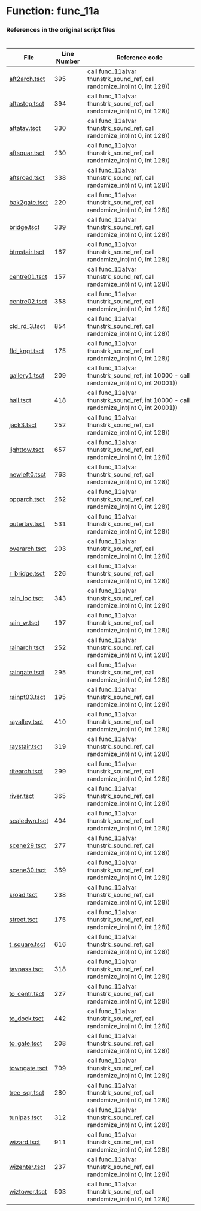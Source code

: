 # Function: func_11a 
### References in the original script files

#

| File | Line Number | Reference code |
| --- | --- | --- |
| [aft2arch.tsct](../../../out/aft2arch.tsct#L395) | 395 | call func_11a(var thunstrk_sound_ref, call randomize_int(int 0, int 128)) |
| [aftastep.tsct](../../../out/aftastep.tsct#L394) | 394 | call func_11a(var thunstrk_sound_ref, call randomize_int(int 0, int 128)) |
| [aftatav.tsct](../../../out/aftatav.tsct#L330) | 330 | call func_11a(var thunstrk_sound_ref, call randomize_int(int 0, int 128)) |
| [aftsquar.tsct](../../../out/aftsquar.tsct#L230) | 230 | call func_11a(var thunstrk_sound_ref, call randomize_int(int 0, int 128)) |
| [aftsroad.tsct](../../../out/aftsroad.tsct#L338) | 338 | call func_11a(var thunstrk_sound_ref, call randomize_int(int 0, int 128)) |
| [bak2gate.tsct](../../../out/bak2gate.tsct#L220) | 220 | call func_11a(var thunstrk_sound_ref, call randomize_int(int 0, int 128)) |
| [bridge.tsct](../../../out/bridge.tsct#L339) | 339 | call func_11a(var thunstrk_sound_ref, call randomize_int(int 0, int 128)) |
| [btmstair.tsct](../../../out/btmstair.tsct#L167) | 167 | call func_11a(var thunstrk_sound_ref, call randomize_int(int 0, int 128)) |
| [centre01.tsct](../../../out/centre01.tsct#L157) | 157 | call func_11a(var thunstrk_sound_ref, call randomize_int(int 0, int 128)) |
| [centre02.tsct](../../../out/centre02.tsct#L358) | 358 | call func_11a(var thunstrk_sound_ref, call randomize_int(int 0, int 128)) |
| [cld_rd_3.tsct](../../../out/cld_rd_3.tsct#L854) | 854 | call func_11a(var thunstrk_sound_ref, call randomize_int(int 0, int 128)) |
| [fld_kngt.tsct](../../../out/fld_kngt.tsct#L175) | 175 | call func_11a(var thunstrk_sound_ref, call randomize_int(int 0, int 128)) |
| [gallery1.tsct](../../../out/gallery1.tsct#L209) | 209 | call func_11a(var thunstrk_sound_ref, int 10000 - call randomize_int(int 0, int 20001)) |
| [hall.tsct](../../../out/hall.tsct#L418) | 418 | call func_11a(var thunstrk_sound_ref, int 10000 - call randomize_int(int 0, int 20001)) |
| [jack3.tsct](../../../out/jack3.tsct#L252) | 252 | call func_11a(var thunstrk_sound_ref, call randomize_int(int 0, int 128)) |
| [lighttow.tsct](../../../out/lighttow.tsct#L657) | 657 | call func_11a(var thunstrk_sound_ref, call randomize_int(int 0, int 128)) |
| [newleft0.tsct](../../../out/newleft0.tsct#L763) | 763 | call func_11a(var thunstrk_sound_ref, call randomize_int(int 0, int 128)) |
| [opparch.tsct](../../../out/opparch.tsct#L262) | 262 | call func_11a(var thunstrk_sound_ref, call randomize_int(int 0, int 128)) |
| [outertav.tsct](../../../out/outertav.tsct#L531) | 531 | call func_11a(var thunstrk_sound_ref, call randomize_int(int 0, int 128)) |
| [overarch.tsct](../../../out/overarch.tsct#L203) | 203 | call func_11a(var thunstrk_sound_ref, call randomize_int(int 0, int 128)) |
| [r_bridge.tsct](../../../out/r_bridge.tsct#L226) | 226 | call func_11a(var thunstrk_sound_ref, call randomize_int(int 0, int 128)) |
| [rain_loc.tsct](../../../out/rain_loc.tsct#L343) | 343 | call func_11a(var thunstrk_sound_ref, call randomize_int(int 0, int 128)) |
| [rain_w.tsct](../../../out/rain_w.tsct#L197) | 197 | call func_11a(var thunstrk_sound_ref, call randomize_int(int 0, int 128)) |
| [rainarch.tsct](../../../out/rainarch.tsct#L252) | 252 | call func_11a(var thunstrk_sound_ref, call randomize_int(int 0, int 128)) |
| [raingate.tsct](../../../out/raingate.tsct#L295) | 295 | call func_11a(var thunstrk_sound_ref, call randomize_int(int 0, int 128)) |
| [rainpt03.tsct](../../../out/rainpt03.tsct#L195) | 195 | call func_11a(var thunstrk_sound_ref, call randomize_int(int 0, int 128)) |
| [rayalley.tsct](../../../out/rayalley.tsct#L410) | 410 | call func_11a(var thunstrk_sound_ref, call randomize_int(int 0, int 128)) |
| [raystair.tsct](../../../out/raystair.tsct#L319) | 319 | call func_11a(var thunstrk_sound_ref, call randomize_int(int 0, int 128)) |
| [ritearch.tsct](../../../out/ritearch.tsct#L299) | 299 | call func_11a(var thunstrk_sound_ref, call randomize_int(int 0, int 128)) |
| [river.tsct](../../../out/river.tsct#L365) | 365 | call func_11a(var thunstrk_sound_ref, call randomize_int(int 0, int 128)) |
| [scaledwn.tsct](../../../out/scaledwn.tsct#L404) | 404 | call func_11a(var thunstrk_sound_ref, call randomize_int(int 0, int 128)) |
| [scene29.tsct](../../../out/scene29.tsct#L277) | 277 | call func_11a(var thunstrk_sound_ref, call randomize_int(int 0, int 128)) |
| [scene30.tsct](../../../out/scene30.tsct#L369) | 369 | call func_11a(var thunstrk_sound_ref, call randomize_int(int 0, int 128)) |
| [sroad.tsct](../../../out/sroad.tsct#L238) | 238 | call func_11a(var thunstrk_sound_ref, call randomize_int(int 0, int 128)) |
| [street.tsct](../../../out/street.tsct#L175) | 175 | call func_11a(var thunstrk_sound_ref, call randomize_int(int 0, int 128)) |
| [t_square.tsct](../../../out/t_square.tsct#L616) | 616 | call func_11a(var thunstrk_sound_ref, call randomize_int(int 0, int 128)) |
| [tavpass.tsct](../../../out/tavpass.tsct#L318) | 318 | call func_11a(var thunstrk_sound_ref, call randomize_int(int 0, int 128)) |
| [to_centr.tsct](../../../out/to_centr.tsct#L227) | 227 | call func_11a(var thunstrk_sound_ref, call randomize_int(int 0, int 128)) |
| [to_dock.tsct](../../../out/to_dock.tsct#L442) | 442 | call func_11a(var thunstrk_sound_ref, call randomize_int(int 0, int 128)) |
| [to_gate.tsct](../../../out/to_gate.tsct#L208) | 208 | call func_11a(var thunstrk_sound_ref, call randomize_int(int 0, int 128)) |
| [towngate.tsct](../../../out/towngate.tsct#L709) | 709 | call func_11a(var thunstrk_sound_ref, call randomize_int(int 0, int 128)) |
| [tree_sqr.tsct](../../../out/tree_sqr.tsct#L280) | 280 | call func_11a(var thunstrk_sound_ref, call randomize_int(int 0, int 128)) |
| [tunlpas.tsct](../../../out/tunlpas.tsct#L312) | 312 | call func_11a(var thunstrk_sound_ref, call randomize_int(int 0, int 128)) |
| [wizard.tsct](../../../out/wizard.tsct#L911) | 911 | call func_11a(var thunstrk_sound_ref, call randomize_int(int 0, int 128)) |
| [wizenter.tsct](../../../out/wizenter.tsct#L237) | 237 | call func_11a(var thunstrk_sound_ref, call randomize_int(int 0, int 128)) |
| [wiztower.tsct](../../../out/wiztower.tsct#L503) | 503 | call func_11a(var thunstrk_sound_ref, call randomize_int(int 0, int 128)) |
